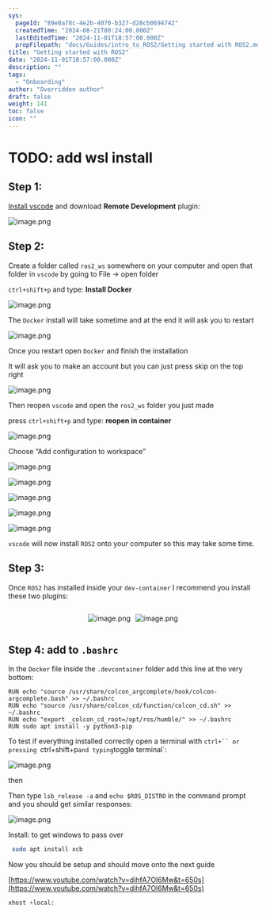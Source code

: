 ```yaml
---
sys:
  pageId: "89e0a78c-4e2b-4070-b327-d28cb0694742"
  createdTime: "2024-08-21T00:24:00.000Z"
  lastEditedTime: "2024-11-01T18:57:00.000Z"
  propFilepath: "docs/Guides/intro_to_ROS2/Getting started with ROS2.md"
title: "Getting started with ROS2"
date: "2024-11-01T18:57:00.000Z"
description: ""
tags:
  - "Onboarding"
author: "Overridden author"
draft: false
weight: 141
toc: false
icon: ""
---
```


# TODO: add wsl install

## Step 1:

[Install vscode](https://code.visualstudio.com/download) and download **Remote Development** plugin:

![image.png](https://prod-files-secure.s3.us-west-2.amazonaws.com/d518164a-d88e-44d1-a4ee-3adb3bd8bce0/efb52993-1881-4a40-b95e-6f020334f022/image.png?X-Amz-Algorithm=AWS4-HMAC-SHA256&X-Amz-Content-Sha256=UNSIGNED-PAYLOAD&X-Amz-Credential=ASIAZI2LB4667UXJYKSB%2F20250329%2Fus-west-2%2Fs3%2Faws4_request&X-Amz-Date=20250329T210238Z&X-Amz-Expires=3600&X-Amz-Security-Token=IQoJb3JpZ2luX2VjEBQaCXVzLXdlc3QtMiJHMEUCICx2WN66V%2F1RUEMKf8pfNO%2BZnvDC%2B5Mpzr13CmJwJhMDAiEA1LyIgNLcwgspWZl7DB1pYWJAzqPcMfmcQZyo1MAl0T4q%2FwMIfRAAGgw2Mzc0MjMxODM4MDUiDB5aFxn2Yd1dehs5qCrcA2hNBiBxgGcfxrhAg2qp1GsRIUnA9gjTSBW%2FeoQlop0aosC4vQd8%2B0nYXkh1L%2Fj4odHzNq5FYJXRMmr8mA5kU75w49OnDuEsHSeompnKbMlwm4nDzajyI636iDiAzYqnAnWZlErFTuz2MEFJcErjr1mZ7odnkPUONFkx6rQ3VC8%2B9QWTr2S7AIXIeJG6bY1Mnumbeizx%2FOx1hmMgPyeU3GpOE0vDlTWmf0sLMy%2FfKuAvq0FYtTQrgBxxyPOQ0y%2BsDAstUHB4QiZIhkxlDGRQmrmSNYLKUYZy8nOvlAiuUJI8Kh0bXVBONaWu1HvEj%2F%2FAQd8DjJDDavmlULENeD9UNgTcePv9AtMkgQD7tfgw4hqc3XM2ZTSVQN%2Flr6xC0atWcVfjcmcVvvCaxrumNMQOf3rttJRKxKh3vt7njmh8f%2F7ixlMDk2zZUqDRw2dq%2B6h0UoxQnWgHm7OiFXWRRlTlZHe1pOc4pkguQv2yi23vwVVRKQdAUaVtESc3wbGW2kx%2F2nqTMOAuDUoUhDPZFTQ2t5uHmCg0O2twKDzSPTj9OgyXEGUc6IAwBs9w4CV8G7s0zGJVg5p9Iw%2FFf%2BM8YjGWDcckI1aGqvbfqxVD0%2FAtey3%2FNeHJZrwN9TV4JiBLMOqnob8GOqUBdwMRogGDt1psGwYBF3s%2FGP6lAs%2BU16c%2BWjY4M7hrqUaxTTJGH9iR%2B%2FV6bwbUMJBnioRje9noay8yJ6KwpbgGgEIvJW33R1tJB1c3FnieYZdwYVYpz%2FvnLEoAncyXWSgJWkeHrGrwfBflSIk89W6fsjL9mjNrPaFuoOzQ9n0Cdc9bZEYJ%2FEJzvYqIzcJymPuKAIVGLTofw9jbbsXk0EdCcyeAP0rn&X-Amz-Signature=d285759c957a8a466d298a8a1020d9a7d19edcd9236ba6fa81d43be48c093fb8&X-Amz-SignedHeaders=host&x-id=GetObject)

## Step 2:

Create a folder called `ros2_ws` somewhere on your computer and open that folder in `vscode` by going to File → open folder 

`ctrl+shift+p` and type: **Install Docker**

![image.png](https://prod-files-secure.s3.us-west-2.amazonaws.com/d518164a-d88e-44d1-a4ee-3adb3bd8bce0/2269dc0e-1cd5-47ff-bceb-c04ad9b2eab0/image.png?X-Amz-Algorithm=AWS4-HMAC-SHA256&X-Amz-Content-Sha256=UNSIGNED-PAYLOAD&X-Amz-Credential=ASIAZI2LB4667UXJYKSB%2F20250329%2Fus-west-2%2Fs3%2Faws4_request&X-Amz-Date=20250329T210238Z&X-Amz-Expires=3600&X-Amz-Security-Token=IQoJb3JpZ2luX2VjEBQaCXVzLXdlc3QtMiJHMEUCICx2WN66V%2F1RUEMKf8pfNO%2BZnvDC%2B5Mpzr13CmJwJhMDAiEA1LyIgNLcwgspWZl7DB1pYWJAzqPcMfmcQZyo1MAl0T4q%2FwMIfRAAGgw2Mzc0MjMxODM4MDUiDB5aFxn2Yd1dehs5qCrcA2hNBiBxgGcfxrhAg2qp1GsRIUnA9gjTSBW%2FeoQlop0aosC4vQd8%2B0nYXkh1L%2Fj4odHzNq5FYJXRMmr8mA5kU75w49OnDuEsHSeompnKbMlwm4nDzajyI636iDiAzYqnAnWZlErFTuz2MEFJcErjr1mZ7odnkPUONFkx6rQ3VC8%2B9QWTr2S7AIXIeJG6bY1Mnumbeizx%2FOx1hmMgPyeU3GpOE0vDlTWmf0sLMy%2FfKuAvq0FYtTQrgBxxyPOQ0y%2BsDAstUHB4QiZIhkxlDGRQmrmSNYLKUYZy8nOvlAiuUJI8Kh0bXVBONaWu1HvEj%2F%2FAQd8DjJDDavmlULENeD9UNgTcePv9AtMkgQD7tfgw4hqc3XM2ZTSVQN%2Flr6xC0atWcVfjcmcVvvCaxrumNMQOf3rttJRKxKh3vt7njmh8f%2F7ixlMDk2zZUqDRw2dq%2B6h0UoxQnWgHm7OiFXWRRlTlZHe1pOc4pkguQv2yi23vwVVRKQdAUaVtESc3wbGW2kx%2F2nqTMOAuDUoUhDPZFTQ2t5uHmCg0O2twKDzSPTj9OgyXEGUc6IAwBs9w4CV8G7s0zGJVg5p9Iw%2FFf%2BM8YjGWDcckI1aGqvbfqxVD0%2FAtey3%2FNeHJZrwN9TV4JiBLMOqnob8GOqUBdwMRogGDt1psGwYBF3s%2FGP6lAs%2BU16c%2BWjY4M7hrqUaxTTJGH9iR%2B%2FV6bwbUMJBnioRje9noay8yJ6KwpbgGgEIvJW33R1tJB1c3FnieYZdwYVYpz%2FvnLEoAncyXWSgJWkeHrGrwfBflSIk89W6fsjL9mjNrPaFuoOzQ9n0Cdc9bZEYJ%2FEJzvYqIzcJymPuKAIVGLTofw9jbbsXk0EdCcyeAP0rn&X-Amz-Signature=6820841d6ffa800154d797223352a09a41342e90e9a869461e07f3fc47ec76d3&X-Amz-SignedHeaders=host&x-id=GetObject)

The `Docker` install will take sometime and at the end it will ask you to restart

![image.png](https://prod-files-secure.s3.us-west-2.amazonaws.com/d518164a-d88e-44d1-a4ee-3adb3bd8bce0/ed233f78-be33-4b1f-b89c-9c346c0e961e/image.png?X-Amz-Algorithm=AWS4-HMAC-SHA256&X-Amz-Content-Sha256=UNSIGNED-PAYLOAD&X-Amz-Credential=ASIAZI2LB4667UXJYKSB%2F20250329%2Fus-west-2%2Fs3%2Faws4_request&X-Amz-Date=20250329T210238Z&X-Amz-Expires=3600&X-Amz-Security-Token=IQoJb3JpZ2luX2VjEBQaCXVzLXdlc3QtMiJHMEUCICx2WN66V%2F1RUEMKf8pfNO%2BZnvDC%2B5Mpzr13CmJwJhMDAiEA1LyIgNLcwgspWZl7DB1pYWJAzqPcMfmcQZyo1MAl0T4q%2FwMIfRAAGgw2Mzc0MjMxODM4MDUiDB5aFxn2Yd1dehs5qCrcA2hNBiBxgGcfxrhAg2qp1GsRIUnA9gjTSBW%2FeoQlop0aosC4vQd8%2B0nYXkh1L%2Fj4odHzNq5FYJXRMmr8mA5kU75w49OnDuEsHSeompnKbMlwm4nDzajyI636iDiAzYqnAnWZlErFTuz2MEFJcErjr1mZ7odnkPUONFkx6rQ3VC8%2B9QWTr2S7AIXIeJG6bY1Mnumbeizx%2FOx1hmMgPyeU3GpOE0vDlTWmf0sLMy%2FfKuAvq0FYtTQrgBxxyPOQ0y%2BsDAstUHB4QiZIhkxlDGRQmrmSNYLKUYZy8nOvlAiuUJI8Kh0bXVBONaWu1HvEj%2F%2FAQd8DjJDDavmlULENeD9UNgTcePv9AtMkgQD7tfgw4hqc3XM2ZTSVQN%2Flr6xC0atWcVfjcmcVvvCaxrumNMQOf3rttJRKxKh3vt7njmh8f%2F7ixlMDk2zZUqDRw2dq%2B6h0UoxQnWgHm7OiFXWRRlTlZHe1pOc4pkguQv2yi23vwVVRKQdAUaVtESc3wbGW2kx%2F2nqTMOAuDUoUhDPZFTQ2t5uHmCg0O2twKDzSPTj9OgyXEGUc6IAwBs9w4CV8G7s0zGJVg5p9Iw%2FFf%2BM8YjGWDcckI1aGqvbfqxVD0%2FAtey3%2FNeHJZrwN9TV4JiBLMOqnob8GOqUBdwMRogGDt1psGwYBF3s%2FGP6lAs%2BU16c%2BWjY4M7hrqUaxTTJGH9iR%2B%2FV6bwbUMJBnioRje9noay8yJ6KwpbgGgEIvJW33R1tJB1c3FnieYZdwYVYpz%2FvnLEoAncyXWSgJWkeHrGrwfBflSIk89W6fsjL9mjNrPaFuoOzQ9n0Cdc9bZEYJ%2FEJzvYqIzcJymPuKAIVGLTofw9jbbsXk0EdCcyeAP0rn&X-Amz-Signature=b50de962c942a0619e766804f883544a18f346071d23a1b4254935f057d4329a&X-Amz-SignedHeaders=host&x-id=GetObject)

Once you restart open `Docker` and finish the installation

It will ask you to make an account but you can just press skip on the top right

![image.png](https://prod-files-secure.s3.us-west-2.amazonaws.com/d518164a-d88e-44d1-a4ee-3adb3bd8bce0/21010ad9-1659-4fd9-9f59-9932a09b2a3d/image.png?X-Amz-Algorithm=AWS4-HMAC-SHA256&X-Amz-Content-Sha256=UNSIGNED-PAYLOAD&X-Amz-Credential=ASIAZI2LB4667UXJYKSB%2F20250329%2Fus-west-2%2Fs3%2Faws4_request&X-Amz-Date=20250329T210238Z&X-Amz-Expires=3600&X-Amz-Security-Token=IQoJb3JpZ2luX2VjEBQaCXVzLXdlc3QtMiJHMEUCICx2WN66V%2F1RUEMKf8pfNO%2BZnvDC%2B5Mpzr13CmJwJhMDAiEA1LyIgNLcwgspWZl7DB1pYWJAzqPcMfmcQZyo1MAl0T4q%2FwMIfRAAGgw2Mzc0MjMxODM4MDUiDB5aFxn2Yd1dehs5qCrcA2hNBiBxgGcfxrhAg2qp1GsRIUnA9gjTSBW%2FeoQlop0aosC4vQd8%2B0nYXkh1L%2Fj4odHzNq5FYJXRMmr8mA5kU75w49OnDuEsHSeompnKbMlwm4nDzajyI636iDiAzYqnAnWZlErFTuz2MEFJcErjr1mZ7odnkPUONFkx6rQ3VC8%2B9QWTr2S7AIXIeJG6bY1Mnumbeizx%2FOx1hmMgPyeU3GpOE0vDlTWmf0sLMy%2FfKuAvq0FYtTQrgBxxyPOQ0y%2BsDAstUHB4QiZIhkxlDGRQmrmSNYLKUYZy8nOvlAiuUJI8Kh0bXVBONaWu1HvEj%2F%2FAQd8DjJDDavmlULENeD9UNgTcePv9AtMkgQD7tfgw4hqc3XM2ZTSVQN%2Flr6xC0atWcVfjcmcVvvCaxrumNMQOf3rttJRKxKh3vt7njmh8f%2F7ixlMDk2zZUqDRw2dq%2B6h0UoxQnWgHm7OiFXWRRlTlZHe1pOc4pkguQv2yi23vwVVRKQdAUaVtESc3wbGW2kx%2F2nqTMOAuDUoUhDPZFTQ2t5uHmCg0O2twKDzSPTj9OgyXEGUc6IAwBs9w4CV8G7s0zGJVg5p9Iw%2FFf%2BM8YjGWDcckI1aGqvbfqxVD0%2FAtey3%2FNeHJZrwN9TV4JiBLMOqnob8GOqUBdwMRogGDt1psGwYBF3s%2FGP6lAs%2BU16c%2BWjY4M7hrqUaxTTJGH9iR%2B%2FV6bwbUMJBnioRje9noay8yJ6KwpbgGgEIvJW33R1tJB1c3FnieYZdwYVYpz%2FvnLEoAncyXWSgJWkeHrGrwfBflSIk89W6fsjL9mjNrPaFuoOzQ9n0Cdc9bZEYJ%2FEJzvYqIzcJymPuKAIVGLTofw9jbbsXk0EdCcyeAP0rn&X-Amz-Signature=6c0b9fed5d6e78fffc0565b88c8062df4e577f13918cd5c8168a2d8a917e4e08&X-Amz-SignedHeaders=host&x-id=GetObject)

Then reopen `vscode` and open the `ros2_ws` folder you just made

press `ctrl+shift+p` and type: **reopen in container**

![image.png](https://prod-files-secure.s3.us-west-2.amazonaws.com/d518164a-d88e-44d1-a4ee-3adb3bd8bce0/4e93b8c2-41ad-488c-8095-c74205196118/image.png?X-Amz-Algorithm=AWS4-HMAC-SHA256&X-Amz-Content-Sha256=UNSIGNED-PAYLOAD&X-Amz-Credential=ASIAZI2LB4667UXJYKSB%2F20250329%2Fus-west-2%2Fs3%2Faws4_request&X-Amz-Date=20250329T210238Z&X-Amz-Expires=3600&X-Amz-Security-Token=IQoJb3JpZ2luX2VjEBQaCXVzLXdlc3QtMiJHMEUCICx2WN66V%2F1RUEMKf8pfNO%2BZnvDC%2B5Mpzr13CmJwJhMDAiEA1LyIgNLcwgspWZl7DB1pYWJAzqPcMfmcQZyo1MAl0T4q%2FwMIfRAAGgw2Mzc0MjMxODM4MDUiDB5aFxn2Yd1dehs5qCrcA2hNBiBxgGcfxrhAg2qp1GsRIUnA9gjTSBW%2FeoQlop0aosC4vQd8%2B0nYXkh1L%2Fj4odHzNq5FYJXRMmr8mA5kU75w49OnDuEsHSeompnKbMlwm4nDzajyI636iDiAzYqnAnWZlErFTuz2MEFJcErjr1mZ7odnkPUONFkx6rQ3VC8%2B9QWTr2S7AIXIeJG6bY1Mnumbeizx%2FOx1hmMgPyeU3GpOE0vDlTWmf0sLMy%2FfKuAvq0FYtTQrgBxxyPOQ0y%2BsDAstUHB4QiZIhkxlDGRQmrmSNYLKUYZy8nOvlAiuUJI8Kh0bXVBONaWu1HvEj%2F%2FAQd8DjJDDavmlULENeD9UNgTcePv9AtMkgQD7tfgw4hqc3XM2ZTSVQN%2Flr6xC0atWcVfjcmcVvvCaxrumNMQOf3rttJRKxKh3vt7njmh8f%2F7ixlMDk2zZUqDRw2dq%2B6h0UoxQnWgHm7OiFXWRRlTlZHe1pOc4pkguQv2yi23vwVVRKQdAUaVtESc3wbGW2kx%2F2nqTMOAuDUoUhDPZFTQ2t5uHmCg0O2twKDzSPTj9OgyXEGUc6IAwBs9w4CV8G7s0zGJVg5p9Iw%2FFf%2BM8YjGWDcckI1aGqvbfqxVD0%2FAtey3%2FNeHJZrwN9TV4JiBLMOqnob8GOqUBdwMRogGDt1psGwYBF3s%2FGP6lAs%2BU16c%2BWjY4M7hrqUaxTTJGH9iR%2B%2FV6bwbUMJBnioRje9noay8yJ6KwpbgGgEIvJW33R1tJB1c3FnieYZdwYVYpz%2FvnLEoAncyXWSgJWkeHrGrwfBflSIk89W6fsjL9mjNrPaFuoOzQ9n0Cdc9bZEYJ%2FEJzvYqIzcJymPuKAIVGLTofw9jbbsXk0EdCcyeAP0rn&X-Amz-Signature=30fc247da726c51d5c5d90af7952c19add2389214eb3cbac1dfb27b94f8739ec&X-Amz-SignedHeaders=host&x-id=GetObject)

Choose “Add configuration to workspace”

![image.png](https://prod-files-secure.s3.us-west-2.amazonaws.com/d518164a-d88e-44d1-a4ee-3adb3bd8bce0/9560b282-5060-4989-ba37-97e7b2c22476/image.png?X-Amz-Algorithm=AWS4-HMAC-SHA256&X-Amz-Content-Sha256=UNSIGNED-PAYLOAD&X-Amz-Credential=ASIAZI2LB4667UXJYKSB%2F20250329%2Fus-west-2%2Fs3%2Faws4_request&X-Amz-Date=20250329T210238Z&X-Amz-Expires=3600&X-Amz-Security-Token=IQoJb3JpZ2luX2VjEBQaCXVzLXdlc3QtMiJHMEUCICx2WN66V%2F1RUEMKf8pfNO%2BZnvDC%2B5Mpzr13CmJwJhMDAiEA1LyIgNLcwgspWZl7DB1pYWJAzqPcMfmcQZyo1MAl0T4q%2FwMIfRAAGgw2Mzc0MjMxODM4MDUiDB5aFxn2Yd1dehs5qCrcA2hNBiBxgGcfxrhAg2qp1GsRIUnA9gjTSBW%2FeoQlop0aosC4vQd8%2B0nYXkh1L%2Fj4odHzNq5FYJXRMmr8mA5kU75w49OnDuEsHSeompnKbMlwm4nDzajyI636iDiAzYqnAnWZlErFTuz2MEFJcErjr1mZ7odnkPUONFkx6rQ3VC8%2B9QWTr2S7AIXIeJG6bY1Mnumbeizx%2FOx1hmMgPyeU3GpOE0vDlTWmf0sLMy%2FfKuAvq0FYtTQrgBxxyPOQ0y%2BsDAstUHB4QiZIhkxlDGRQmrmSNYLKUYZy8nOvlAiuUJI8Kh0bXVBONaWu1HvEj%2F%2FAQd8DjJDDavmlULENeD9UNgTcePv9AtMkgQD7tfgw4hqc3XM2ZTSVQN%2Flr6xC0atWcVfjcmcVvvCaxrumNMQOf3rttJRKxKh3vt7njmh8f%2F7ixlMDk2zZUqDRw2dq%2B6h0UoxQnWgHm7OiFXWRRlTlZHe1pOc4pkguQv2yi23vwVVRKQdAUaVtESc3wbGW2kx%2F2nqTMOAuDUoUhDPZFTQ2t5uHmCg0O2twKDzSPTj9OgyXEGUc6IAwBs9w4CV8G7s0zGJVg5p9Iw%2FFf%2BM8YjGWDcckI1aGqvbfqxVD0%2FAtey3%2FNeHJZrwN9TV4JiBLMOqnob8GOqUBdwMRogGDt1psGwYBF3s%2FGP6lAs%2BU16c%2BWjY4M7hrqUaxTTJGH9iR%2B%2FV6bwbUMJBnioRje9noay8yJ6KwpbgGgEIvJW33R1tJB1c3FnieYZdwYVYpz%2FvnLEoAncyXWSgJWkeHrGrwfBflSIk89W6fsjL9mjNrPaFuoOzQ9n0Cdc9bZEYJ%2FEJzvYqIzcJymPuKAIVGLTofw9jbbsXk0EdCcyeAP0rn&X-Amz-Signature=a92669ab77ed4927a667ae668fb9330a463d85e481c6d4b1cad95c61887de410&X-Amz-SignedHeaders=host&x-id=GetObject)

![image.png](https://prod-files-secure.s3.us-west-2.amazonaws.com/d518164a-d88e-44d1-a4ee-3adb3bd8bce0/2ee63f81-886b-48e8-a553-dc6e5eac99e4/image.png?X-Amz-Algorithm=AWS4-HMAC-SHA256&X-Amz-Content-Sha256=UNSIGNED-PAYLOAD&X-Amz-Credential=ASIAZI2LB4667UXJYKSB%2F20250329%2Fus-west-2%2Fs3%2Faws4_request&X-Amz-Date=20250329T210238Z&X-Amz-Expires=3600&X-Amz-Security-Token=IQoJb3JpZ2luX2VjEBQaCXVzLXdlc3QtMiJHMEUCICx2WN66V%2F1RUEMKf8pfNO%2BZnvDC%2B5Mpzr13CmJwJhMDAiEA1LyIgNLcwgspWZl7DB1pYWJAzqPcMfmcQZyo1MAl0T4q%2FwMIfRAAGgw2Mzc0MjMxODM4MDUiDB5aFxn2Yd1dehs5qCrcA2hNBiBxgGcfxrhAg2qp1GsRIUnA9gjTSBW%2FeoQlop0aosC4vQd8%2B0nYXkh1L%2Fj4odHzNq5FYJXRMmr8mA5kU75w49OnDuEsHSeompnKbMlwm4nDzajyI636iDiAzYqnAnWZlErFTuz2MEFJcErjr1mZ7odnkPUONFkx6rQ3VC8%2B9QWTr2S7AIXIeJG6bY1Mnumbeizx%2FOx1hmMgPyeU3GpOE0vDlTWmf0sLMy%2FfKuAvq0FYtTQrgBxxyPOQ0y%2BsDAstUHB4QiZIhkxlDGRQmrmSNYLKUYZy8nOvlAiuUJI8Kh0bXVBONaWu1HvEj%2F%2FAQd8DjJDDavmlULENeD9UNgTcePv9AtMkgQD7tfgw4hqc3XM2ZTSVQN%2Flr6xC0atWcVfjcmcVvvCaxrumNMQOf3rttJRKxKh3vt7njmh8f%2F7ixlMDk2zZUqDRw2dq%2B6h0UoxQnWgHm7OiFXWRRlTlZHe1pOc4pkguQv2yi23vwVVRKQdAUaVtESc3wbGW2kx%2F2nqTMOAuDUoUhDPZFTQ2t5uHmCg0O2twKDzSPTj9OgyXEGUc6IAwBs9w4CV8G7s0zGJVg5p9Iw%2FFf%2BM8YjGWDcckI1aGqvbfqxVD0%2FAtey3%2FNeHJZrwN9TV4JiBLMOqnob8GOqUBdwMRogGDt1psGwYBF3s%2FGP6lAs%2BU16c%2BWjY4M7hrqUaxTTJGH9iR%2B%2FV6bwbUMJBnioRje9noay8yJ6KwpbgGgEIvJW33R1tJB1c3FnieYZdwYVYpz%2FvnLEoAncyXWSgJWkeHrGrwfBflSIk89W6fsjL9mjNrPaFuoOzQ9n0Cdc9bZEYJ%2FEJzvYqIzcJymPuKAIVGLTofw9jbbsXk0EdCcyeAP0rn&X-Amz-Signature=660425844c372760010c1e5dacbc939a6bf6537fecf363f7b69dc27ec02c7c47&X-Amz-SignedHeaders=host&x-id=GetObject)

![image.png](https://prod-files-secure.s3.us-west-2.amazonaws.com/d518164a-d88e-44d1-a4ee-3adb3bd8bce0/ae1580b2-b048-407e-aed9-b584224a7a04/image.png?X-Amz-Algorithm=AWS4-HMAC-SHA256&X-Amz-Content-Sha256=UNSIGNED-PAYLOAD&X-Amz-Credential=ASIAZI2LB4667UXJYKSB%2F20250329%2Fus-west-2%2Fs3%2Faws4_request&X-Amz-Date=20250329T210238Z&X-Amz-Expires=3600&X-Amz-Security-Token=IQoJb3JpZ2luX2VjEBQaCXVzLXdlc3QtMiJHMEUCICx2WN66V%2F1RUEMKf8pfNO%2BZnvDC%2B5Mpzr13CmJwJhMDAiEA1LyIgNLcwgspWZl7DB1pYWJAzqPcMfmcQZyo1MAl0T4q%2FwMIfRAAGgw2Mzc0MjMxODM4MDUiDB5aFxn2Yd1dehs5qCrcA2hNBiBxgGcfxrhAg2qp1GsRIUnA9gjTSBW%2FeoQlop0aosC4vQd8%2B0nYXkh1L%2Fj4odHzNq5FYJXRMmr8mA5kU75w49OnDuEsHSeompnKbMlwm4nDzajyI636iDiAzYqnAnWZlErFTuz2MEFJcErjr1mZ7odnkPUONFkx6rQ3VC8%2B9QWTr2S7AIXIeJG6bY1Mnumbeizx%2FOx1hmMgPyeU3GpOE0vDlTWmf0sLMy%2FfKuAvq0FYtTQrgBxxyPOQ0y%2BsDAstUHB4QiZIhkxlDGRQmrmSNYLKUYZy8nOvlAiuUJI8Kh0bXVBONaWu1HvEj%2F%2FAQd8DjJDDavmlULENeD9UNgTcePv9AtMkgQD7tfgw4hqc3XM2ZTSVQN%2Flr6xC0atWcVfjcmcVvvCaxrumNMQOf3rttJRKxKh3vt7njmh8f%2F7ixlMDk2zZUqDRw2dq%2B6h0UoxQnWgHm7OiFXWRRlTlZHe1pOc4pkguQv2yi23vwVVRKQdAUaVtESc3wbGW2kx%2F2nqTMOAuDUoUhDPZFTQ2t5uHmCg0O2twKDzSPTj9OgyXEGUc6IAwBs9w4CV8G7s0zGJVg5p9Iw%2FFf%2BM8YjGWDcckI1aGqvbfqxVD0%2FAtey3%2FNeHJZrwN9TV4JiBLMOqnob8GOqUBdwMRogGDt1psGwYBF3s%2FGP6lAs%2BU16c%2BWjY4M7hrqUaxTTJGH9iR%2B%2FV6bwbUMJBnioRje9noay8yJ6KwpbgGgEIvJW33R1tJB1c3FnieYZdwYVYpz%2FvnLEoAncyXWSgJWkeHrGrwfBflSIk89W6fsjL9mjNrPaFuoOzQ9n0Cdc9bZEYJ%2FEJzvYqIzcJymPuKAIVGLTofw9jbbsXk0EdCcyeAP0rn&X-Amz-Signature=6ca531d9b22223e602f8896c1f6afb5db84f48f2835f1fe775948374153cb714&X-Amz-SignedHeaders=host&x-id=GetObject)

![image.png](https://prod-files-secure.s3.us-west-2.amazonaws.com/d518164a-d88e-44d1-a4ee-3adb3bd8bce0/53255b28-f75e-430f-b9e3-c0ac8577e42b/image.png?X-Amz-Algorithm=AWS4-HMAC-SHA256&X-Amz-Content-Sha256=UNSIGNED-PAYLOAD&X-Amz-Credential=ASIAZI2LB4667UXJYKSB%2F20250329%2Fus-west-2%2Fs3%2Faws4_request&X-Amz-Date=20250329T210238Z&X-Amz-Expires=3600&X-Amz-Security-Token=IQoJb3JpZ2luX2VjEBQaCXVzLXdlc3QtMiJHMEUCICx2WN66V%2F1RUEMKf8pfNO%2BZnvDC%2B5Mpzr13CmJwJhMDAiEA1LyIgNLcwgspWZl7DB1pYWJAzqPcMfmcQZyo1MAl0T4q%2FwMIfRAAGgw2Mzc0MjMxODM4MDUiDB5aFxn2Yd1dehs5qCrcA2hNBiBxgGcfxrhAg2qp1GsRIUnA9gjTSBW%2FeoQlop0aosC4vQd8%2B0nYXkh1L%2Fj4odHzNq5FYJXRMmr8mA5kU75w49OnDuEsHSeompnKbMlwm4nDzajyI636iDiAzYqnAnWZlErFTuz2MEFJcErjr1mZ7odnkPUONFkx6rQ3VC8%2B9QWTr2S7AIXIeJG6bY1Mnumbeizx%2FOx1hmMgPyeU3GpOE0vDlTWmf0sLMy%2FfKuAvq0FYtTQrgBxxyPOQ0y%2BsDAstUHB4QiZIhkxlDGRQmrmSNYLKUYZy8nOvlAiuUJI8Kh0bXVBONaWu1HvEj%2F%2FAQd8DjJDDavmlULENeD9UNgTcePv9AtMkgQD7tfgw4hqc3XM2ZTSVQN%2Flr6xC0atWcVfjcmcVvvCaxrumNMQOf3rttJRKxKh3vt7njmh8f%2F7ixlMDk2zZUqDRw2dq%2B6h0UoxQnWgHm7OiFXWRRlTlZHe1pOc4pkguQv2yi23vwVVRKQdAUaVtESc3wbGW2kx%2F2nqTMOAuDUoUhDPZFTQ2t5uHmCg0O2twKDzSPTj9OgyXEGUc6IAwBs9w4CV8G7s0zGJVg5p9Iw%2FFf%2BM8YjGWDcckI1aGqvbfqxVD0%2FAtey3%2FNeHJZrwN9TV4JiBLMOqnob8GOqUBdwMRogGDt1psGwYBF3s%2FGP6lAs%2BU16c%2BWjY4M7hrqUaxTTJGH9iR%2B%2FV6bwbUMJBnioRje9noay8yJ6KwpbgGgEIvJW33R1tJB1c3FnieYZdwYVYpz%2FvnLEoAncyXWSgJWkeHrGrwfBflSIk89W6fsjL9mjNrPaFuoOzQ9n0Cdc9bZEYJ%2FEJzvYqIzcJymPuKAIVGLTofw9jbbsXk0EdCcyeAP0rn&X-Amz-Signature=61951c88d471daf88b9256fbdac2a1f45652b19fb77e727b93b7bf8ea6774d23&X-Amz-SignedHeaders=host&x-id=GetObject)

![image.png](https://prod-files-secure.s3.us-west-2.amazonaws.com/d518164a-d88e-44d1-a4ee-3adb3bd8bce0/7c562767-5af9-4ffb-97d1-327bcdf4ee00/image.png?X-Amz-Algorithm=AWS4-HMAC-SHA256&X-Amz-Content-Sha256=UNSIGNED-PAYLOAD&X-Amz-Credential=ASIAZI2LB4667UXJYKSB%2F20250329%2Fus-west-2%2Fs3%2Faws4_request&X-Amz-Date=20250329T210238Z&X-Amz-Expires=3600&X-Amz-Security-Token=IQoJb3JpZ2luX2VjEBQaCXVzLXdlc3QtMiJHMEUCICx2WN66V%2F1RUEMKf8pfNO%2BZnvDC%2B5Mpzr13CmJwJhMDAiEA1LyIgNLcwgspWZl7DB1pYWJAzqPcMfmcQZyo1MAl0T4q%2FwMIfRAAGgw2Mzc0MjMxODM4MDUiDB5aFxn2Yd1dehs5qCrcA2hNBiBxgGcfxrhAg2qp1GsRIUnA9gjTSBW%2FeoQlop0aosC4vQd8%2B0nYXkh1L%2Fj4odHzNq5FYJXRMmr8mA5kU75w49OnDuEsHSeompnKbMlwm4nDzajyI636iDiAzYqnAnWZlErFTuz2MEFJcErjr1mZ7odnkPUONFkx6rQ3VC8%2B9QWTr2S7AIXIeJG6bY1Mnumbeizx%2FOx1hmMgPyeU3GpOE0vDlTWmf0sLMy%2FfKuAvq0FYtTQrgBxxyPOQ0y%2BsDAstUHB4QiZIhkxlDGRQmrmSNYLKUYZy8nOvlAiuUJI8Kh0bXVBONaWu1HvEj%2F%2FAQd8DjJDDavmlULENeD9UNgTcePv9AtMkgQD7tfgw4hqc3XM2ZTSVQN%2Flr6xC0atWcVfjcmcVvvCaxrumNMQOf3rttJRKxKh3vt7njmh8f%2F7ixlMDk2zZUqDRw2dq%2B6h0UoxQnWgHm7OiFXWRRlTlZHe1pOc4pkguQv2yi23vwVVRKQdAUaVtESc3wbGW2kx%2F2nqTMOAuDUoUhDPZFTQ2t5uHmCg0O2twKDzSPTj9OgyXEGUc6IAwBs9w4CV8G7s0zGJVg5p9Iw%2FFf%2BM8YjGWDcckI1aGqvbfqxVD0%2FAtey3%2FNeHJZrwN9TV4JiBLMOqnob8GOqUBdwMRogGDt1psGwYBF3s%2FGP6lAs%2BU16c%2BWjY4M7hrqUaxTTJGH9iR%2B%2FV6bwbUMJBnioRje9noay8yJ6KwpbgGgEIvJW33R1tJB1c3FnieYZdwYVYpz%2FvnLEoAncyXWSgJWkeHrGrwfBflSIk89W6fsjL9mjNrPaFuoOzQ9n0Cdc9bZEYJ%2FEJzvYqIzcJymPuKAIVGLTofw9jbbsXk0EdCcyeAP0rn&X-Amz-Signature=d899b8df0a40284527b8c818a14edda534655e9e32bb00c005872be70968a885&X-Amz-SignedHeaders=host&x-id=GetObject)

`vscode` will now install `ROS2` onto your computer so this may take some time.

## Step 3:

Once `ROS2` has installed inside your `dev-container` I recommend you install these two plugins:

<div style="display: flex;flex-direction: row; column-gap:10px; max-width: 630px;justify-content: center;">
<div>

![image.png](https://prod-files-secure.s3.us-west-2.amazonaws.com/d518164a-d88e-44d1-a4ee-3adb3bd8bce0/3fc3d550-5a54-4ba1-ba6b-faa01cdb7369/image.png?X-Amz-Algorithm=AWS4-HMAC-SHA256&X-Amz-Content-Sha256=UNSIGNED-PAYLOAD&X-Amz-Credential=ASIAZI2LB466UWBOTVR6%2F20250329%2Fus-west-2%2Fs3%2Faws4_request&X-Amz-Date=20250329T210241Z&X-Amz-Expires=3600&X-Amz-Security-Token=IQoJb3JpZ2luX2VjEBQaCXVzLXdlc3QtMiJIMEYCIQC4LgMZi7nBPnySiQvVwfjRtTBME%2F4LSzjX%2BnNtejgtmAIhAJdxN0eqKc2xUVqwvTCdjQqfznUR%2BSmcBd8HZElmrE3mKv8DCH0QABoMNjM3NDIzMTgzODA1IgyP%2FSyuCMuWldE4oL0q3APF6gSShyxUSLTWltm%2FDfX7mj7N3VfFCKrwNOEekx90rTnwPNxYDIG1w%2FD33lTS9p6TZMbbZKZv0%2B04lYqJfukZ0NEXJcbfR7VRT5dOf%2Fti2A3mtZLTnx2RrhrafhpouOPzXazWl8AWL9IUYyBWFmU0Dcfvkl83eYY2EQesVMDOFQw8bPW%2ByBqYjaV%2BBIcBZlrhzPWrTRPo1NJBPaO0tTQTkdoq%2Fk9ru48E0I0Ugow3imUYaD7nqk9%2BLAyi3b8mMpAs6EZLrYNOr1E4CSV6M9%2FLE2122PRqHlo14yQnEPD0kxyleBv8%2Bm%2FXvf3%2BrJYEhRHX79lAQy8VG4qEnr7U1Z%2F94R9t90yS1w2jf4tqH6zVhBxEnqXYiwNtqND%2B17JzoDuJVdgr9v7g9Y%2BKV%2BXzfB7nZf1bApLuOY37arGbTZRLDarnGrvGV3eGJ3ay9KGIVPnyL6%2BDzP60bk7xMZFjwaHQdsa%2FcmRv2dQuJ%2FNT%2FjyRlXZSUttc%2Bs0945Y4aCH50QhW5CpK0%2Bi7DqHuZ3QDAmiUay8VVWPcVVS0pBpYWobM0V%2Bgx0r5TbY0v%2Fpq7PhF6nRYn2Vec2njbGDxlKlZDmgy6A3K6tCnppdKlXEVQLs9kvZNTY4ACqH6CCYoLjCNqKG%2FBjqkAS03qPYfXlsjlourmvB35xSWNqNvYnx4VWLjxxa7ZxcG5qS01CONsPFBP75CVU8NQcIHASH3czQCRM8ThLqf3DtI0nPztAIBmp18teqUkkAKnI2mRaXHk47HF5PIDh4wMUmhycWL4PcNbYnmYaYJ%2BVDx2ll2yMhhjuZyWZp2I4JcvFR7t%2Fab0DiOU8YJFATdZ00v9c5l1hvE%2FmvBfw5bJ06%2FFzTk&X-Amz-Signature=636d5abd0bd96a3168404fae0273c2a31161857b77b2d1708af70c937627df74&X-Amz-SignedHeaders=host&x-id=GetObject)

</div>
<div>

![image.png](https://prod-files-secure.s3.us-west-2.amazonaws.com/d518164a-d88e-44d1-a4ee-3adb3bd8bce0/d994cc66-13c2-4093-a5a3-f84cf4601a82/image.png?X-Amz-Algorithm=AWS4-HMAC-SHA256&X-Amz-Content-Sha256=UNSIGNED-PAYLOAD&X-Amz-Credential=ASIAZI2LB466SN5ZWLXX%2F20250329%2Fus-west-2%2Fs3%2Faws4_request&X-Amz-Date=20250329T210241Z&X-Amz-Expires=3600&X-Amz-Security-Token=IQoJb3JpZ2luX2VjEBQaCXVzLXdlc3QtMiJHMEUCIHyroX%2BzcHxGj4amZU%2F%2Bygbyu9opcwpRdhRyG5PmsQtJAiEA8oOtc6RFXZ25scZrfLzRf%2FPXNK62%2FQ%2FjJMQdo9CLG0kq%2FwMIfRAAGgw2Mzc0MjMxODM4MDUiDLolEaBZgXHn1jk8qSrcA8vmCqYBtItYiJxsmr4wbYlF7PbW%2FwI3EkeTfoz6s05xCJkEsZhmZG2MeoxGe9CAP9lnUF9udJEx03yhptz%2BgbB56BU%2FZqqSPhKVdJ%2FdAzuKt%2BsZpPTf3GPn6h6DdsP9D0gPZzInxQClVBlziThAJRQspNCa6VA58w3NSt05If4mzPT3Sns5bwnQeQVQAKBpxkypYir%2FVF4nc1cds0tBFFYH7GxWFp8mEBzMMUnejZz6Zd%2BsdlY0FVxz%2Fbro0MPep8JVUyaUzHRHEgwsNLx8L20UpHjPsh8xsyni6RnIpnqFF%2FU3bCHthi0zAKfSFkCB433xoxo%2FL%2FweQQOUIWaWe1WcZ534%2BO7YrEloi1QeFrs1Mca6bnInEIlbcfT0XwMNwsmLataQ%2FtuRilLXTZZjgOA%2BorxQO3hc16swuCtZGq%2F2feaznxNfbpQj%2BxveIHWId1TqNkLKi5D%2BtWkpcNw%2F0BVqB2jaPclb0G3Z09cns19igCMBxuIhHQJQtyvyTYLS2%2BZYRw88rgNXEnUZJA4fLwLrRQi%2BX%2B%2FPmdiFu89mzRKYZCO%2FEM7yEet0TWbkbeFPkfJX6ENhbd64iFAz5gcwF3UkYyiEzF4LkDVNJV7c1zAAXm3RTFXt9%2B5F%2BWSUMJOoob8GOqUBDQJxufSb2mkZzsGACeTi7S0h7Wqtcio%2BbLYSWBd94hKb8WW2TIq1HPaC7PzvYmk%2FvNOxAn71xpfpbdJ5GZ3GZpQAXXFyiCTxDrKMM%2B04KjE%2FHzff1VvTv71P0u9TRWHA85SVA6%2BQjhg2kPZqGI5%2Feie7dSTFYN1lZDxtpR0ovo54fRRic9zJa7J9XXWPr7X7YthWc%2BF1kWcrmxS8Pr%2Bu5J98IeYX&X-Amz-Signature=d5e0bbc5313c4a132676d0f2cb967069bebb294ec3c86e56a8127a217a5ec71b&X-Amz-SignedHeaders=host&x-id=GetObject)

</div>
</div>

## Step 4: add to `.bashrc`

In the `Docker` file inside the `.devcontainer` folder add this line at the very bottom: 

```docker
RUN echo "source /usr/share/colcon_argcomplete/hook/colcon-argcomplete.bash" >> ~/.bashrc
RUN echo "source /usr/share/colcon_cd/function/colcon_cd.sh" >> ~/.bashrc
RUN echo "export _colcon_cd_root=/opt/ros/humble/" >> ~/.bashrc
RUN sudo apt install -y python3-pip 
```

To test if everything installed correctly open a terminal with `ctrl+`` or pressing `ctrl+shift+p` and typing `toggle terminal`:

![image.png](https://prod-files-secure.s3.us-west-2.amazonaws.com/d518164a-d88e-44d1-a4ee-3adb3bd8bce0/6a4943d8-b04e-4c02-9a58-775f3384d1a5/image.png?X-Amz-Algorithm=AWS4-HMAC-SHA256&X-Amz-Content-Sha256=UNSIGNED-PAYLOAD&X-Amz-Credential=ASIAZI2LB4667UXJYKSB%2F20250329%2Fus-west-2%2Fs3%2Faws4_request&X-Amz-Date=20250329T210238Z&X-Amz-Expires=3600&X-Amz-Security-Token=IQoJb3JpZ2luX2VjEBQaCXVzLXdlc3QtMiJHMEUCICx2WN66V%2F1RUEMKf8pfNO%2BZnvDC%2B5Mpzr13CmJwJhMDAiEA1LyIgNLcwgspWZl7DB1pYWJAzqPcMfmcQZyo1MAl0T4q%2FwMIfRAAGgw2Mzc0MjMxODM4MDUiDB5aFxn2Yd1dehs5qCrcA2hNBiBxgGcfxrhAg2qp1GsRIUnA9gjTSBW%2FeoQlop0aosC4vQd8%2B0nYXkh1L%2Fj4odHzNq5FYJXRMmr8mA5kU75w49OnDuEsHSeompnKbMlwm4nDzajyI636iDiAzYqnAnWZlErFTuz2MEFJcErjr1mZ7odnkPUONFkx6rQ3VC8%2B9QWTr2S7AIXIeJG6bY1Mnumbeizx%2FOx1hmMgPyeU3GpOE0vDlTWmf0sLMy%2FfKuAvq0FYtTQrgBxxyPOQ0y%2BsDAstUHB4QiZIhkxlDGRQmrmSNYLKUYZy8nOvlAiuUJI8Kh0bXVBONaWu1HvEj%2F%2FAQd8DjJDDavmlULENeD9UNgTcePv9AtMkgQD7tfgw4hqc3XM2ZTSVQN%2Flr6xC0atWcVfjcmcVvvCaxrumNMQOf3rttJRKxKh3vt7njmh8f%2F7ixlMDk2zZUqDRw2dq%2B6h0UoxQnWgHm7OiFXWRRlTlZHe1pOc4pkguQv2yi23vwVVRKQdAUaVtESc3wbGW2kx%2F2nqTMOAuDUoUhDPZFTQ2t5uHmCg0O2twKDzSPTj9OgyXEGUc6IAwBs9w4CV8G7s0zGJVg5p9Iw%2FFf%2BM8YjGWDcckI1aGqvbfqxVD0%2FAtey3%2FNeHJZrwN9TV4JiBLMOqnob8GOqUBdwMRogGDt1psGwYBF3s%2FGP6lAs%2BU16c%2BWjY4M7hrqUaxTTJGH9iR%2B%2FV6bwbUMJBnioRje9noay8yJ6KwpbgGgEIvJW33R1tJB1c3FnieYZdwYVYpz%2FvnLEoAncyXWSgJWkeHrGrwfBflSIk89W6fsjL9mjNrPaFuoOzQ9n0Cdc9bZEYJ%2FEJzvYqIzcJymPuKAIVGLTofw9jbbsXk0EdCcyeAP0rn&X-Amz-Signature=1bca05c203c7ccc0e9edb0567601e05c45d1f063164cf689e00abc0874f02117&X-Amz-SignedHeaders=host&x-id=GetObject)

then 

Then type `lsb_release -a` and `echo $ROS_DISTRO` in the command prompt and you should get similar responses:

![image.png](https://prod-files-secure.s3.us-west-2.amazonaws.com/d518164a-d88e-44d1-a4ee-3adb3bd8bce0/3e635dec-a805-4e85-8b9e-d000e5b71a4e/image.png?X-Amz-Algorithm=AWS4-HMAC-SHA256&X-Amz-Content-Sha256=UNSIGNED-PAYLOAD&X-Amz-Credential=ASIAZI2LB4667UXJYKSB%2F20250329%2Fus-west-2%2Fs3%2Faws4_request&X-Amz-Date=20250329T210238Z&X-Amz-Expires=3600&X-Amz-Security-Token=IQoJb3JpZ2luX2VjEBQaCXVzLXdlc3QtMiJHMEUCICx2WN66V%2F1RUEMKf8pfNO%2BZnvDC%2B5Mpzr13CmJwJhMDAiEA1LyIgNLcwgspWZl7DB1pYWJAzqPcMfmcQZyo1MAl0T4q%2FwMIfRAAGgw2Mzc0MjMxODM4MDUiDB5aFxn2Yd1dehs5qCrcA2hNBiBxgGcfxrhAg2qp1GsRIUnA9gjTSBW%2FeoQlop0aosC4vQd8%2B0nYXkh1L%2Fj4odHzNq5FYJXRMmr8mA5kU75w49OnDuEsHSeompnKbMlwm4nDzajyI636iDiAzYqnAnWZlErFTuz2MEFJcErjr1mZ7odnkPUONFkx6rQ3VC8%2B9QWTr2S7AIXIeJG6bY1Mnumbeizx%2FOx1hmMgPyeU3GpOE0vDlTWmf0sLMy%2FfKuAvq0FYtTQrgBxxyPOQ0y%2BsDAstUHB4QiZIhkxlDGRQmrmSNYLKUYZy8nOvlAiuUJI8Kh0bXVBONaWu1HvEj%2F%2FAQd8DjJDDavmlULENeD9UNgTcePv9AtMkgQD7tfgw4hqc3XM2ZTSVQN%2Flr6xC0atWcVfjcmcVvvCaxrumNMQOf3rttJRKxKh3vt7njmh8f%2F7ixlMDk2zZUqDRw2dq%2B6h0UoxQnWgHm7OiFXWRRlTlZHe1pOc4pkguQv2yi23vwVVRKQdAUaVtESc3wbGW2kx%2F2nqTMOAuDUoUhDPZFTQ2t5uHmCg0O2twKDzSPTj9OgyXEGUc6IAwBs9w4CV8G7s0zGJVg5p9Iw%2FFf%2BM8YjGWDcckI1aGqvbfqxVD0%2FAtey3%2FNeHJZrwN9TV4JiBLMOqnob8GOqUBdwMRogGDt1psGwYBF3s%2FGP6lAs%2BU16c%2BWjY4M7hrqUaxTTJGH9iR%2B%2FV6bwbUMJBnioRje9noay8yJ6KwpbgGgEIvJW33R1tJB1c3FnieYZdwYVYpz%2FvnLEoAncyXWSgJWkeHrGrwfBflSIk89W6fsjL9mjNrPaFuoOzQ9n0Cdc9bZEYJ%2FEJzvYqIzcJymPuKAIVGLTofw9jbbsXk0EdCcyeAP0rn&X-Amz-Signature=398d3c70eb797752ca04737d8e920b517e1bb4da2816ce811bdf118ee315c79f&X-Amz-SignedHeaders=host&x-id=GetObject)

Install:  to get windows to pass over

```bash
 sudo apt install xcb
```

Now you should be setup and should move onto the next guide 

[https://www.youtube.com/watch?v=dihfA7Ol6Mw&t=650s](https://www.youtube.com/watch?v=dihfA7Ol6Mw&t=650s)

```python
xhost +local:
```
